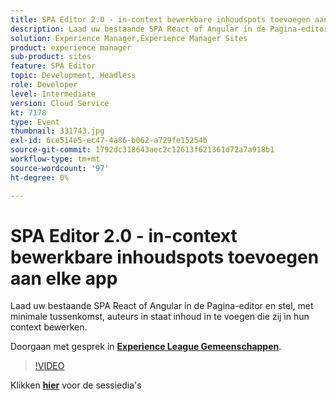 ```yaml
---
title: SPA Editor 2.0 - in-context bewerkbare inhoudspots toevoegen aan elke app
description: Laad uw bestaande SPA React of Angular in de Pagina-editor en stel, met minimale tussenkomst, auteurs in staat inhoud in te voegen die zij in hun context bewerken. Deze sessie is afgeleverd als onderdeel van de Adobe Developers Live Content-gebeurtenis.
solution: Experience Manager,Experience Manager Sites
product: experience manager
sub-product: sites
feature: SPA Editor
topic: Development, Headless
role: Developer
level: Intermediate
version: Cloud Service
kt: 7178
type: Event
thumbnail: 331743.jpg
exl-id: 6ce514e5-ec47-4a86-b062-a729fe15254b
source-git-commit: 1792dc318643aec2c12613f621361d72a7a918b1
workflow-type: tm+mt
source-wordcount: '97'
ht-degree: 0%

---
```


# SPA Editor 2.0 - in-context bewerkbare inhoudspots toevoegen aan elke app

Laad uw bestaande SPA React of Angular in de Pagina-editor en stel, met minimale tussenkomst, auteurs in staat inhoud in te voegen die zij in hun context bewerken.

Doorgaan met gesprek in **[Experience League Gemeenschappen](https://adobe.ly/36Yd3v6)**.

>[!VIDEO](https://video.tv.adobe.com/v/331743/?quality=12&learn=on&hidetitle=true)

Klikken **[hier](/help/adobe-developers-live/assets/spa-editor-2-0.pdf)** voor de sessiedia&#39;s
